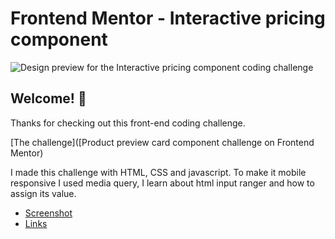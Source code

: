 # Frontend Mentor - Interactive pricing component

![Design preview for the Interactive pricing component coding challenge](./design/desktop-preview.jpg)

## Welcome! 👋

Thanks for checking out this front-end coding challenge.


[The challenge]([Product preview card component challenge on Frontend Mentor)

I made this challenge with HTML, CSS and javascript. To make it mobile responsive I used media query, I learn about html input ranger and how to assign its value.
  - [Screenshot](#screenshot)
  - [Links](https://github.com/julietokain)

